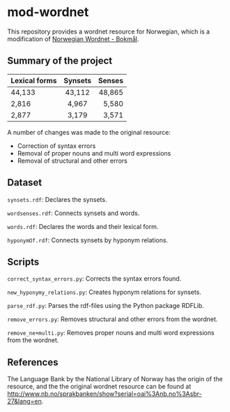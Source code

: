 # mod-wordnet
This repository provides a wordnet resource for Norwegian, which is a modification of [Norwegian Wordnet - Bokmål](http://www.nb.no/sprakbanken/show?serial=oai%3Anb.no%3Asbr-27&lang=en).

## Summary of the project

| Lexical forms        | Synsets          | Senses  |
| ------------- |:-------------:| -----:|
| 44,133     | 43,112 | 48,865 |
| 2,816      | 4,967      |   5,580 |
| 2,877 | 3,179      |    3,571 |

A number of changes was made to the original resource:
- Correction of syntax errors
- Removal of proper nouns and multi word expressions
- Removal of structural and other errors

## Dataset
`synsets.rdf`:  Declares the synsets.

`wordsenses.rdf`: Connects synsets and words.

`words.rdf`:  Declares the words and their lexical form.

`hyponymOf.rdf`:  Connects synsets by hyponym relations.

## Scripts
`correct_syntax_errors.py`: Corrects the syntax errors found.

`new_hyponymy_relations.py`:  Creates hyponym relations for synsets.	

`parse_rdf.py`: Parses the rdf-files using the Python package RDFLib.

`remove_errors.py`: Removes structural and other errors from the wordnet.

`remove_ne+multi.py`: Removes proper nouns and multi word expressions from the wordnet.

## References
The Language Bank by the National Library of Norway has the origin of the resource, and the 
the original wordnet resource can be found at http://www.nb.no/sprakbanken/show?serial=oai%3Anb.no%3Asbr-27&lang=en.

